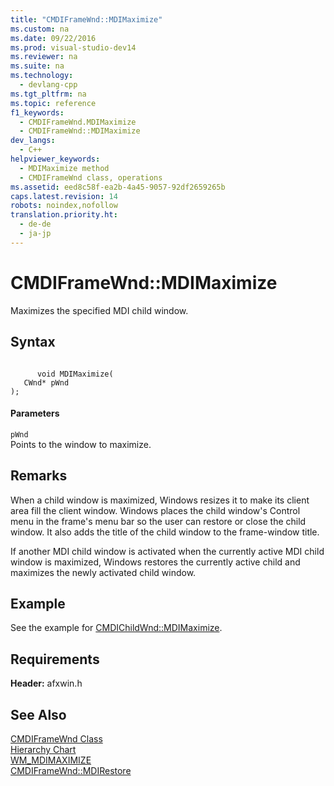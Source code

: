 ```yaml
---
title: "CMDIFrameWnd::MDIMaximize"
ms.custom: na
ms.date: 09/22/2016
ms.prod: visual-studio-dev14
ms.reviewer: na
ms.suite: na
ms.technology: 
  - devlang-cpp
ms.tgt_pltfrm: na
ms.topic: reference
f1_keywords: 
  - CMDIFrameWnd.MDIMaximize
  - CMDIFrameWnd::MDIMaximize
dev_langs: 
  - C++
helpviewer_keywords: 
  - MDIMaximize method
  - CMDIFrameWnd class, operations
ms.assetid: eed8c58f-ea2b-4a45-9057-92df2659265b
caps.latest.revision: 14
robots: noindex,nofollow
translation.priority.ht: 
  - de-de
  - ja-jp
---
```

# CMDIFrameWnd::MDIMaximize
Maximizes the specified MDI child window.  
  
## Syntax  
  
```  
  
      void MDIMaximize(  
   CWnd* pWnd   
);  
```  
  
#### Parameters  
 `pWnd`  
 Points to the window to maximize.  
  
## Remarks  
 When a child window is maximized, Windows resizes it to make its client area fill the client window. Windows places the child window's Control menu in the frame's menu bar so the user can restore or close the child window. It also adds the title of the child window to the frame-window title.  
  
 If another MDI child window is activated when the currently active MDI child window is maximized, Windows restores the currently active child and maximizes the newly activated child window.  
  
## Example  
 See the example for [CMDIChildWnd::MDIMaximize](../vs140/cmdichildwnd--mdimaximize.md).  
  
## Requirements  
 **Header:** afxwin.h  
  
## See Also  
 [CMDIFrameWnd Class](../vs140/cmdiframewnd-class.md)   
 [Hierarchy Chart](../vs140/hierarchy-chart.md)   
 [WM_MDIMAXIMIZE](http://msdn.microsoft.com/library/windows/desktop/ms644917)   
 [CMDIFrameWnd::MDIRestore](../vs140/cmdiframewnd--mdirestore.md)